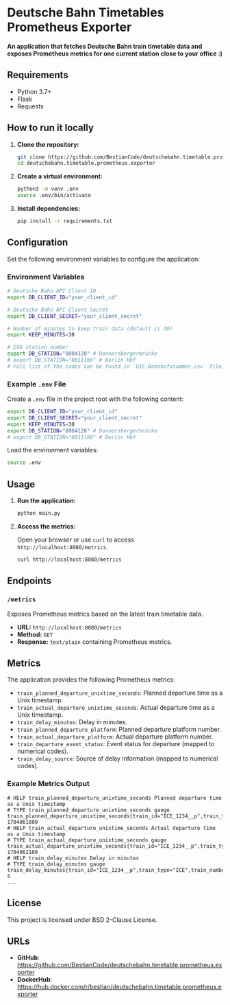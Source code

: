 # Deutsche Bahn Timetables Prometheus Exporter

**An application that fetches Deutsche Bahn train timetable data and exposes Prometheus metrics for one current station close to your office :)**

## Requirements

- Python 3.7+
- Flask
- Requests

## How to run it locally

1. **Clone the repository:**

    ```bash
    git clone https://github.com/BestianCode/deutschebahn.timetable.prometheus.exporter
    cd deutschebahn.timetable.prometheus.exporter
    ```

2. **Create a virtual environment:**

    ```bash
    python3 -m venv .env
    source .env/bin/activate
    ```

3. **Install dependencies:**

    ```bash
    pip install -r requirements.txt
    ```

## Configuration

Set the following environment variables to configure the application:

### Environment Variables

```bash
# Deutsche Bahn API Client ID
export DB_CLIENT_ID="your_client_id"

# Deutsche Bahn API Client Secret
export DB_CLIENT_SECRET="your_client_secret"

# Number of minutes to keep train data (default is 30)
export KEEP_MINUTES=30

# EVA station number
export DB_STATION="8004128" # Donnersbergerbrücke
# export DB_STATION="8011160" # Berlin Hbf
# Full list of the codes can be found in `UIC-Bahnhofsnummer.csv` file.
```

### Example `.env` File

Create a `.env` file in the project root with the following content:

```bash
export DB_CLIENT_ID="your_client_id"
export DB_CLIENT_SECRET="your_client_secret"
export KEEP_MINUTES=30
export DB_STATION="8004128" # Donnersbergerbrücke
# export DB_STATION="8011160" # Berlin Hbf
```

Load the environment variables:

```bash
source .env
```

## Usage

1. **Run the application:**

    ```bash
    python main.py
    ```

2. **Access the metrics:**

    Open your browser or use `curl` to access `http://localhost:8080/metrics`.

    ```bash
    curl http://localhost:8080/metrics
    ```

## Endpoints

### `/metrics`

Exposes Prometheus metrics based on the latest train timetable data.

- **URL:** `http://localhost:8080/metrics`
- **Method:** `GET`
- **Response:** `text/plain` containing Prometheus metrics.

## Metrics

The application provides the following Prometheus metrics:

- `train_planned_departure_unixtime_seconds`: Planned departure time as a Unix timestamp.
- `train_actual_departure_unixtime_seconds`: Actual departure time as a Unix timestamp.
- `train_delay_minutes`: Delay in minutes.
- `train_planned_departure_platform`: Planned departure platform number.
- `train_actual_departure_platform`: Actual departure platform number.
- `train_departure_event_status`: Event status for departure (mapped to numerical codes).
- `train_delay_source`: Source of delay information (mapped to numerical codes).

### Example Metrics Output

```
# HELP train_planned_departure_unixtime_seconds Planned departure time as a Unix timestamp
# TYPE train_planned_departure_unixtime_seconds gauge
train_planned_departure_unixtime_seconds{train_id="ICE_1234__p",train_type="ICE",train_number="1234",line="3",destination="Frankfurt"} 1704061800
# HELP train_actual_departure_unixtime_seconds Actual departure time as a Unix timestamp
# TYPE train_actual_departure_unixtime_seconds gauge
train_actual_departure_unixtime_seconds{train_id="ICE_1234__p",train_type="ICE",train_number="1234",line="3",destination="Frankfurt"} 1704062100
# HELP train_delay_minutes Delay in minutes
# TYPE train_delay_minutes gauge
train_delay_minutes{train_id="ICE_1234__p",train_type="ICE",train_number="1234",line="3",destination="Frankfurt"} 5
...
```

## License

This project is licensed under BSD 2-Clause License.

## URLs

- **GitHub**: https://github.com/BestianCode/deutschebahn.timetable.prometheus.exporter
- **DockerHub**: https://hub.docker.com/r/bestian/deutschebahn.timetable.prometheus.exporter
